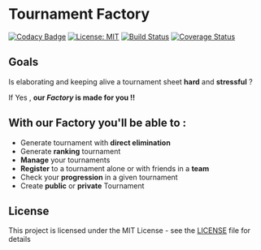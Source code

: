 Tournament Factory 
=========================
[![Codacy Badge](https://api.codacy.com/project/badge/Grade/3b9b791637ec4320be0b1792341953ea)](https://app.codacy.com/app/jeremy.lahore/Tournament-Factory?utm_source=github.com&utm_medium=referral&utm_content=JeremLa/Tournament-Factory&utm_campaign=badger)
[![License: MIT](https://img.shields.io/badge/License-MIT-blue.svg)](https://opensource.org/licenses/MIT)
[![Build Status](https://travis-ci.org/JeremLa/Tournament-Factory.svg?branch=master)](https://travis-ci.org/JeremLa/Tournament-Factory)
[![Coverage Status](https://coveralls.io/repos/github/JeremLa/Tournament-Factory/badge.svg?branch=sprint5)](https://coveralls.io/github/JeremLa/Tournament-Factory?branch=master)

Goals
---------------
Is elaborating and keeping alive a tournament sheet
**hard** and **stressful** ? 

If Yes , **our *Factory* is made for you !!**

With our **Factory** you'll be able to :
-------------------------------------------
 * Generate tournament with **direct elimination**
 * Generate **ranking** tournament
 * **Manage** your tournaments
 * **Register** to a tournament alone or with friends in a **team**
 * Check your **progression** in a given tournament
 * Create **public** or **private** Tournament

License
-------------------
This project is licensed under the MIT License - see the [LICENSE](./LICENSE) file for details
